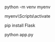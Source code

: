  python -m venv myenv                      

 myenv\Scripts\activate
  
 pip install Flask     

  python app.py                                                                                                                                     
